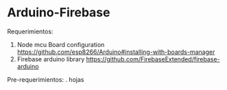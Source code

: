 # Arduino-Firebase
Requerimientos:
1. Node mcu Board configuration https://github.com/esp8266/Arduino#installing-with-boards-manager
2. Firebase arduino library https://github.com/FirebaseExtended/firebase-arduino

Pre-requerimientos:
. hojas
